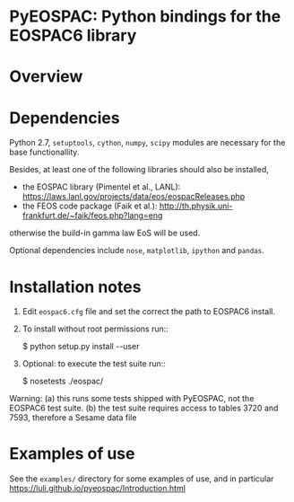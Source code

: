 PyEOSPAC: Python bindings for the EOSPAC6 library
=================================================

Overview
========



Dependencies
============

Python 2.7, `setuptools`, `cython`, `numpy`, `scipy` modules are necessary for the base functionallity.

Besides, at least one of the following libraries should also be installed,

* the EOSPAC library (Pimentel et al., LANL): https://laws.lanl.gov/projects/data/eos/eospacReleases.php
* the FEOS code package (Faik et al.): http://th.physik.uni-frankfurt.de/~faik/feos.php?lang=eng

otherwise the build-in gamma law EoS will be used. 

Optional dependencies  include `nose`, `matplotlib`, `ipython` and `pandas`.

Installation notes
==================

1. Edit `eospac6.cfg` file and set the correct the path to EOSPAC6 install.

2. To install without root permissions run::

    $ python setup.py install --user


3. Optional: to execute the test suite run::

    $ nosetests ./eospac/

Warning: (a) this runs some tests shipped with PyEOSPAC, not the EOSPAC6 test suite.
         (b) the test suite requires access to tables 3720 and 7593, therefore a Sesame data file  


Examples of use
===============

See the `examples/` directory for some examples of use, and in particular https://luli.github.io/pyeospac/Introduction.html
